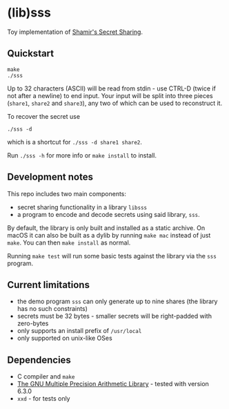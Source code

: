 # (lib)sss
Toy implementation of [Shamir's Secret Sharing](https://en.wikipedia.org/wiki/Shamir%27s_secret_sharing).

## Quickstart
```
make
./sss
```

Up to 32 characters (ASCII) will be read from stdin - use CTRL-D (twice if not after a newline) to end input.
Your input will be split into three pieces (`share1`, `share2` and `share3`), any two of which can be used to reconstruct it.

To recover the secret use
```
./sss -d
```
which is a shortcut for `./sss -d share1 share2`.

Run `./sss -h` for more info or `make install` to install.

## Development notes
This repo includes two main components:

* secret sharing functionality in a library `libsss`
* a program to encode and decode secrets using said library, `sss`.

By default, the library is only built and installed as a static archive.
On macOS it can also be built as a dylib by running `make mac` instead of just `make`.
You can then `make install` as normal.

Running `make test` will run some basic tests against the library via the `sss` program.

## Current limitations
* the demo program `sss` can only generate up to nine shares (the library has no such constraints)
* secrets must be 32 bytes - smaller secrets will be right-padded with zero-bytes
* only supports an install prefix of `/usr/local`
* only supported on unix-like OSes

## Dependencies
* C compiler and `make`
* [The GNU Multiple Precision Arithmetic Library](https://gmplib.org/) - tested with version 6.3.0
* `xxd` - for tests only
